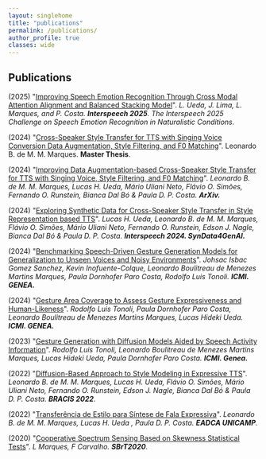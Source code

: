 ```yaml
---
layout: singlehome
title: "publications"
permalink: /publications/
author_profile: true
classes: wide
---
```

## Publications
(2025) "[Improving Speech Emotion Recognition Through Cross Modal Attention Alignment and Balanced Stacking Model](https://arxiv.org/abs/2505.20007)". *L. Ueda, J. Lima, L. Marques, and P. Costa. **Interspeech 2025**. The Interspeech 2025 Challenge on Speech Emotion Recognition in Naturalistic Conditions.* 

<!-- <button onclick="copyBibTexImproving2025()">Copy BibTex</button>

<script>
function copyBibTexImproving2025() {
  const bibtex = `@article{ueda2025improving,
  title={Improving Speech Emotion Recognition Through Cross Modal Attention Alignment and Balanced Stacking Model},
  author={Ueda, Lucas and Lima, Jo{\~a}o and Marques, Leonardo and Costa, Paula},
  journal={arXiv preprint arXiv:2505.20007},
  year={2025}
}`;
  navigator.clipboard.writeText(bibtex).then(() => {
    alert("BibTeX copied to clipboard!");
  }).catch(err => {
    console.error("Failed to copy text: ", err);
  });
}
</script> -->

(2024) "[Cross-Speaker Style Transfer for TTS with Singing Voice Conversion Data Augmentation, Style Filtering, and F0 Matching](https://acervus.unicamp.br/Busca/Download?codigoArquivo=575266&tipoMidia=0)". Leonardo B. de M. M. Marques. **Master Thesis**. 

<!-- <button onclick="copyBibTexThesis()">Copy BibTex</button>

<script>
function copyBibTexThesis() {
  const bibtex = `@phdthesis{marques2024cross,
  title={Cross-Speaker Style Transfer for TTS with Singing Voice Conversion Data Augmentation, Style Filtering, and F0 Matching},
  author={Marques, Leonardo Boulitreau de Menezes Martins}
}`;
  navigator.clipboard.writeText(bibtex).then(() => {
    alert("BibTeX copied to clipboard!");
  }).catch(err => {
    console.error("Failed to copy text: ", err);
  });
}
</script> -->

(2024) "[Improving Data Augmentation-based Cross-Speaker Style Transfer for TTS with Singing Voice, Style Filtering, and F0 Matching](https://arxiv.org/pdf/2410.05620)". *Leonardo B. de M. M. Marques, Lucas H. Ueda, Mário Uliani Neto, Flávio O. Simões, Fernando O. Runstein, Bianca Dal Bó & Paula D. P. Costa. __ArXiv.__*

<!-- <button onclick="copyBibTexImproving2024()">Copy BibTex</button>

<script>
function copyBibTexImproving2024() {
  const bibtex = `@misc{marques2024improvingdataaugmentationbasedcrossspeaker,
      title={Improving Data Augmentation-based Cross-Speaker Style Transfer for TTS with Singing Voice, Style Filtering, and F0 Matching}, 
      author={Leonardo B. de M. M. Marques and Lucas H. Ueda and Mário U. Neto and Flávio O. Simões and Fernando Runstein and Bianca Dal Bó and Paula D. P. Costa},
      year={2024},
      eprint={2410.05620},
      archivePrefix={arXiv},
      primaryClass={eess.AS},
      url={https://arxiv.org/abs/2410.05620}, 
  }`;
  navigator.clipboard.writeText(bibtex).then(() => {
    alert("BibTeX copied to clipboard!");
  }).catch(err => {
    console.error("Failed to copy text: ", err);
  });
}
</script> -->

(2024) "[Exploring Synthetic Data for Cross-Speaker Style Transfer in Style Representation based TTS](https://www.isca-archive.org/syndata4genai_2024/ueda24_syndata4genai.pdf)". *Lucas H. Ueda, Leonardo B. de M. M. Marques, Flávio O. Simões, Mário Uliani Neto, Fernando O. Runstein, Edson J. Nagle, Bianca Dal Bó & Paula D. P. Costa. **Interspeech 2024. SynData4GenAI.***

<!-- <button onclick="copyBibTexExploring2024()">Copy BibTex</button>

<script>
function copyBibTexExploring2024() {
  const bibtex = `@article{ueda2024exploring,
  title={Exploring synthetic data for cross-speaker style transfer in style representation based TTS},
  author={Ueda, Lucas H and Marques, Leonardo B and Sim{\~o}es, Fl{\'a}vio O and Neto, M{\'a}rio U and Runstein, Fernando and B{\'o}, Bianca Dal and Costa, Paula DP},
  journal={arXiv preprint arXiv:2409.17364},
  year={2024}
  }`;
  navigator.clipboard.writeText(bibtex).then(() => {
    alert("BibTeX copied to clipboard!");
  }).catch(err => {
    console.error("Failed to copy text: ", err);
  });
}
</script> -->

(2024) "[Benchmarking Speech-Driven Gesture Generation Models for Generalization to Unseen Voices and Noisy Environments](https://openreview.net/pdf?id=m6FDIP5o4M)". *Johsac Isbac Gomez Sanchez, Kevin Inofuente-Colque, Leonardo Boulitreau de Menezes Martins Marques, Paula Dornhofer Paro Costa, Rodolfo Luis Tonoli. **ICMI. GENEA.***

<!-- <button onclick="copyBibTexBenchmarking()">Copy BibTex</button>

<style>
  button {
    font-size: 12px
  }  
</style>

<script>
function copyBibTexBenchmarking() {
  const bibtex = `@inproceedings{
sanchez2024benchmarking,
title={Benchmarking Speech-Driven Gesture Generation Models for Generalization to Unseen Voices and Noisy Environments},
author={JOHSAC ISBAC GOMEZ SANCHEZ and Kevin Inofuente-Colque and Leonardo Boulitreau de Menezes Martins Marques and Paula Dornhofer Paro Costa and Rodolfo Luis Tonoli},
booktitle={GENEA: Generation and Evaluation of Non-verbal Behaviour for Embodied Agents Workshop 2024},
year={2024},
url={https://openreview.net/forum?id=m6FDIP5o4M}
}`;
  navigator.clipboard.writeText(bibtex).then(() => {
    alert("BibTeX copied to clipboard!");
  }).catch(err => {
    console.error("Failed to copy text: ", err);
  });
}
</script> -->

(2024) "[Gesture Area Coverage to Assess Gesture Expressiveness and Human-Likeness](https://openreview.net/pdf?id=Iso5lbByDI)". *Rodolfo Luis Tonoli, Paula Dornhofer Paro Costa, Leonardo Boulitreau de Menezes Martins Marques, Lucas Hideki Ueda. **ICMI. GENEA.***

<!-- <button onclick="copyBibTexGesture()">Copy BibTex</button>

<script>
function copyBibTexGesture() {
  const bibtex = `@inproceedings{
tonoli2024gesture,
title={Gesture Area Coverage to Assess Gesture Expressiveness and Human-Likeness},
author={Rodolfo Luis Tonoli and Paula Dornhofer Paro Costa and Leonardo Boulitreau de Menezes Martins Marques and Lucas Hideki Ueda},
booktitle={GENEA: Generation and Evaluation of Non-verbal Behaviour for Embodied Agents Workshop 2024},
year={2024},
url={https://openreview.net/forum?id=Iso5lbByDI}
}`;
  navigator.clipboard.writeText(bibtex).then(() => {
    alert("BibTeX copied to clipboard!");
  }).catch(err => {
    console.error("Failed to copy text: ", err);
  });
}
</script> -->

(2023) "[Gesture Generation with Diffusion Models Aided by Speech Activity Information](https://openreview.net/pdf?id=S9Efb3MoiZ)". *Rodolfo Luis Tonoli, Leonardo Boulitreau de Menezes Martins Marques, Lucas Hideki Ueda, Paula Dornhofer Paro Costa. **ICMI. Genea.***

<!-- <button onclick="copyBibTexGesture2023()">Copy BibTex</button>

<script>
function copyBibTexGesture2023() {
  const bibtex = `@inproceedings{
tonoli2023gesture,
title={Gesture Generation with Diffusion Models Aided by Speech Activity Information},
author={Rodolfo Luis Tonoli and Leonardo Boulitreau de Menezes Martins Marques and Lucas Hideki Ueda and Paula Dornhofer Paro Costa},
booktitle={GENEA: Generation and Evaluation of Non-verbal Behaviour for Embodied Agents Challenge 2023},
year={2023},
url={https://openreview.net/forum?id=S9Efb3MoiZ}
}`;
  navigator.clipboard.writeText(bibtex).then(() => {
    alert("BibTeX copied to clipboard!");
  }).catch(err => {
    console.error("Failed to copy text: ", err);
  });
}
</script> -->

(2022) "[Diffusion-Based Approach to Style Modeling in Expressive TTS](https://www.researchgate.net/profile/Flavio-Simoes-3/publication/365495086_Diffusion-Based_Approach_to_Style_Modeling_in_Expressive_TTS/links/63b480fca03100368a4e0f1a/Diffusion-Based-Approach-to-Style-Modeling-in-Expressive-TTS.pdf)". *Leonardo B. de M. M. Marques, Lucas H. Ueda, Flávio O. Simões, Mário Uliani Neto, Fernando O. Runstein, Edson J. Nagle, Bianca Dal Bó & Paula D. P. Costa. **BRACIS 2022**.*

<!-- <button onclick="copyBibTexDiffusion()">Copy BibTex</button>

<script>
function copyBibTexDiffusion() {
  const bibtex = `@InProceedings{10.1007/978-3-031-21686-2_18,
author="B. de M. M. Marques, Leonardo
and Ueda, Lucas H.
and Sim{\~o}es, Fl{\'a}vio O.
and Uliani Neto, M{\'a}rio
and Runstein, Fernando O.
and Nagle, Edson J.
and B{\'o}, Bianca Dal
and Costa, Paula D. P.",
editor="Xavier-Junior, Jo{\~a}o Carlos
and Rios, Ricardo Ara{\'u}jo",
title="Diffusion-Based Approach to Style Modeling in Expressive TTS",
booktitle="Intelligent Systems",
year="2022",
publisher="Springer International Publishing",
address="Cham",
pages="253--267",
abstract="In this article, we propose an aggregation of denoising diffusion probabilistic models (DDPMs) onto an end-to-end text-to-speech system to learn a distribution of reference speaking styles in an unsupervised manner. By applying a few steps of a forward noising process to an embedding extracted from a reference mel spectrogram, we make profit of its information to reduce the diffusion chain and reconstruct an improved style embedding with only a few reverse steps, performing style transfer. Additionally, a proposed combination of spectrogram reconstruction and denoising losses allows for conditioning of the acoustic model on the synthesized style embeddings. A subjective perceptual evaluation is conducted to evaluate naturalness and style transfer capability of the proposed approach. The results show a 5-point increment on the mean of naturalness ratings and a preference of the raters (43{\%}) of our proposed approach over state-of-the-art models (29{\%}) in the style transfer scenario.",
isbn="978-3-031-21686-2"
}`;
  navigator.clipboard.writeText(bibtex).then(() => {
    alert("BibTeX copied to clipboard!");
  }).catch(err => {
    console.error("Failed to copy text: ", err);
  });
}
</script> -->

(2022) "[Transferência de Estilo para Síntese de Fala Expressiva](https://www.dca.fee.unicamp.br/portugues/pesquisa/seminarios/2022/manuscritos/papers/18.pdf)". *Leonardo B. de M. M. Marques, Lucas H. Ueda , Paula D. P. Costa. **EADCA UNICAMP**.*

<!-- <button onclick="copyBibTexTransferencia()">Copy BibTex</button>

<script>
function copyBibTexTransferencia() {
  const bibtex = `@article{detransferencia,
  title={Transfer{\^e}ncia de Estilo para S{\'\i}ntese de Fala Expressiva},
  author={de MM Marques, Leonardo B and Ueda, Lucas H and Costa, Paula DP}
}`;
  navigator.clipboard.writeText(bibtex).then(() => {
    alert("BibTeX copied to clipboard!");
  }).catch(err => {
    console.error("Failed to copy text: ", err);
  });
}
</script> -->

(2020) "[Cooperative Spectrum Sensing Based on Skewness Statistical Tests](https://www.researchgate.net/profile/Leonardo-Marques-29/publication/349854796_Cooperative_Spectrum_Sensing_Based_on_Skewness_Statistical_Tests/links/6358b8028d4484154a36e19f/Cooperative-Spectrum-Sensing-Based-on-Skewness-Statistical-Tests.pdf?_tp=eyJjb250ZXh0Ijp7ImZpcnN0UGFnZSI6InB1YmxpY2F0aW9uIiwicGFnZSI6InB1YmxpY2F0aW9uIn19)". *L Marques, F Carvalho. **SBrT2020**.*

<!-- <button onclick="copyBibTexCooperative()">Copy BibTex</button>

<script>
function copyBibTexCooperative() {
  const bibtex = `@article{marques2020cooperative,
  title={Cooperative spectrum sensing based on skewness statistical tests},
  author={Marques, L and Carvalho, F},
  journal={XXXVIII SIMP{\'O}SIO BRASILEIRO DE TELECOMUNICA{\c{C}}{\~O}ES E PROCESSAMENTO DE SINAIS-SBrT 2020},
  pages={22--25},
  year={2020}
}`;
  navigator.clipboard.writeText(bibtex).then(() => {
    alert("BibTeX copied to clipboard!");
  }).catch(err => {
    console.error("Failed to copy text: ", err);
  });
}
</script> -->
